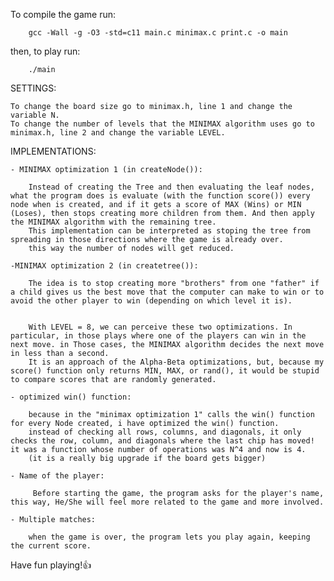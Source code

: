 To compile the game run:

        gcc -Wall -g -O3 -std=c11 main.c minimax.c print.c -o main

then, to play run:

        ./main


SETTINGS:

    To change the board size go to minimax.h, line 1 and change the variable N.
    To change the number of levels that the MINIMAX algorithm uses go to minimax.h, line 2 and change the variable LEVEL.

IMPLEMENTATIONS:

    - MINIMAX optimization 1 (in createNode()):

        Instead of creating the Tree and then evaluating the leaf nodes, what the program does is evaluate (with the function score()) every node when is created, and if it gets a score of MAX (Wins) or MIN (Loses), then stops creating more children from them. And then apply the MINIMAX algorithm with the remaining tree.
        This implementation can be interpreted as stoping the tree from spreading in those directions where the game is already over.
        this way the number of nodes will get reduced.

    -MINIMAX optimization 2 (in createtree()):

        The idea is to stop creating more "brothers" from one "father" if a child gives us the best move that the computer can make to win or to avoid the other player to win (depending on which level it is).

        
        With LEVEL = 8, we can perceive these two optimizations. In particular, in those plays where one of the players can win in the next move. in Those cases, the MINIMAX algorithm decides the next move in less than a second.
        It is an approach of the Alpha-Beta optimizations, but, because my score() function only returns MIN, MAX, or rand(), it would be stupid to compare scores that are randomly generated.

    - optimized win() function:

        because in the "minimax optimization 1" calls the win() function for every Node created, i have optimized the win() function.
        instead of checking all rows, columns, and diagonals, it only checks the row, column, and diagonals where the last chip has moved! it was a function whose number of operations was N^4 and now is 4. 
        (it is a really big upgrade if the board gets bigger)

    - Name of the player:
        
         Before starting the game, the program asks for the player's name, this way, He/She will feel more related to the game and more involved.

    - Multiple matches:

        when the game is over, the program lets you play again, keeping the current score.



Have fun playing!👍

        
